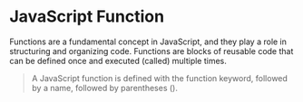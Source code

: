 # JavaScript Function

Functions are a fundamental concept in JavaScript, and they play a role in structuring and organizing code. Functions are blocks of reusable code that can be defined once and executed (called) multiple times.
> A JavaScript function is defined with the function keyword, followed by a name, followed by parentheses ().
